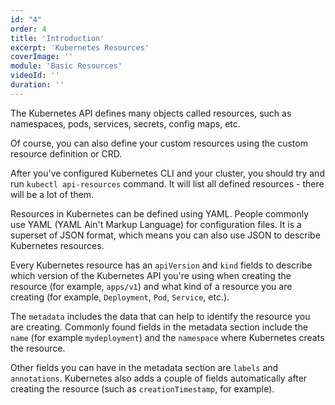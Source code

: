 ```yaml
---
id: "4"
order: 4
title: 'Introduction'
excerpt: 'Kubernetes Resources'
coverImage: ''
module: 'Basic Resources'
videoId: ''
duration: ''
---
```


The Kubernetes API defines many objects called resources, such as namespaces, pods, services, secrets, config maps, etc.

Of course, you can also define your custom resources using the custom resource definition or CRD.

After you've configured Kubernetes CLI and your cluster, you should try and run `kubectl api-resources` command. It will list all defined resources - there will be a lot of them.

Resources in Kubernetes can be defined using YAML. People commonly use YAML (YAML Ain't Markup Language) for configuration files.  It is a superset of JSON format, which means you can also use JSON to describe Kubernetes resources.

Every Kubernetes resource has an `apiVersion` and `kind` fields to describe which version of the Kubernetes API you're using when creating the resource (for example, `apps/v1`) and what kind of a resource you are creating (for example, `Deployment`, `Pod`, `Service`, etc.).

The `metadata` includes the data that can help to identify the resource you are creating. Commonly found fields in the metadata section include the `name` (for example `mydeployment`) and the `namespace` where Kubernetes creats the resource. 

Other fields you can have in the metadata section are `labels` and `annotations`. Kubernetes also adds a couple of fields automatically after creating the resource (such as `creationTimestamp`, for example).